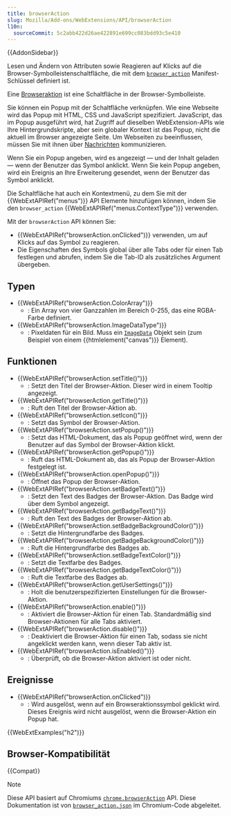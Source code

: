 ```yaml
---
title: browserAction
slug: Mozilla/Add-ons/WebExtensions/API/browserAction
l10n:
  sourceCommit: 5c2abb422d26ae422891e699cc083bdd93c5e410
---
```


{{AddonSidebar}}

Lesen und Ändern von Attributen sowie Reagieren auf Klicks auf die Browser-Symbolleistenschaltfläche, die mit dem [`browser_action`](/de/docs/Mozilla/Add-ons/WebExtensions/manifest.json/browser_action) Manifest-Schlüssel definiert ist.

Eine [Browseraktion](/de/docs/Mozilla/Add-ons/WebExtensions/user_interface/Toolbar_button) ist eine Schaltfläche in der Browser-Symbolleiste.

Sie können ein Popup mit der Schaltfläche verknüpfen. Wie eine Webseite wird das Popup mit HTML, CSS und JavaScript spezifiziert. JavaScript, das im Popup ausgeführt wird, hat Zugriff auf dieselben WebExtension-APIs wie Ihre Hintergrundskripte, aber sein globaler Kontext ist das Popup, nicht die aktuell im Browser angezeigte Seite. Um Webseiten zu beeinflussen, müssen Sie mit ihnen über [Nachrichten](/de/docs/Mozilla/Add-ons/WebExtensions/Modify_a_web_page#messaging) kommunizieren.

Wenn Sie ein Popup angeben, wird es angezeigt — und der Inhalt geladen — wenn der Benutzer das Symbol anklickt. Wenn Sie kein Popup angeben, wird ein Ereignis an Ihre Erweiterung gesendet, wenn der Benutzer das Symbol anklickt.

Die Schaltfläche hat auch ein Kontextmenü, zu dem Sie mit der {{WebExtAPIRef("menus")}} API Elemente hinzufügen können, indem Sie den `browser_action` {{WebExtAPIRef("menus.ContextType")}} verwenden.

Mit der `browserAction` API können Sie:

- {{WebExtAPIRef("browserAction.onClicked")}} verwenden, um auf Klicks auf das Symbol zu reagieren.
- Die Eigenschaften des Symbols global über alle Tabs oder für einen Tab festlegen und abrufen, indem Sie die Tab-ID als zusätzliches Argument übergeben.

## Typen

- {{WebExtAPIRef("browserAction.ColorArray")}}
  - : Ein Array von vier Ganzzahlen im Bereich 0-255, das eine RGBA-Farbe definiert.
- {{WebExtAPIRef("browserAction.ImageDataType")}}
  - : Pixeldaten für ein Bild. Muss ein [`ImageData`](/de/docs/Web/API/ImageData) Objekt sein (zum Beispiel von einem {{htmlelement("canvas")}} Element).

## Funktionen

- {{WebExtAPIRef("browserAction.setTitle()")}}
  - : Setzt den Titel der Browser-Aktion. Dieser wird in einem Tooltip angezeigt.
- {{WebExtAPIRef("browserAction.getTitle()")}}
  - : Ruft den Titel der Browser-Aktion ab.
- {{WebExtAPIRef("browserAction.setIcon()")}}
  - : Setzt das Symbol der Browser-Aktion.
- {{WebExtAPIRef("browserAction.setPopup()")}}
  - : Setzt das HTML-Dokument, das als Popup geöffnet wird, wenn der Benutzer auf das Symbol der Browser-Aktion klickt.
- {{WebExtAPIRef("browserAction.getPopup()")}}
  - : Ruft das HTML-Dokument ab, das als Popup der Browser-Aktion festgelegt ist.
- {{WebExtAPIRef("browserAction.openPopup()")}}
  - : Öffnet das Popup der Browser-Aktion.
- {{WebExtAPIRef("browserAction.setBadgeText()")}}
  - : Setzt den Text des Badges der Browser-Aktion. Das Badge wird über dem Symbol angezeigt.
- {{WebExtAPIRef("browserAction.getBadgeText()")}}
  - : Ruft den Text des Badges der Browser-Aktion ab.
- {{WebExtAPIRef("browserAction.setBadgeBackgroundColor()")}}
  - : Setzt die Hintergrundfarbe des Badges.
- {{WebExtAPIRef("browserAction.getBadgeBackgroundColor()")}}
  - : Ruft die Hintergrundfarbe des Badges ab.
- {{WebExtAPIRef("browserAction.setBadgeTextColor()")}}
  - : Setzt die Textfarbe des Badges.
- {{WebExtAPIRef("browserAction.getBadgeTextColor()")}}
  - : Ruft die Textfarbe des Badges ab.
- {{WebExtAPIRef("browserAction.getUserSettings()")}}
  - : Holt die benutzerspezifizierten Einstellungen für die Browser-Aktion.
- {{WebExtAPIRef("browserAction.enable()")}}
  - : Aktiviert die Browser-Aktion für einen Tab. Standardmäßig sind Browser-Aktionen für alle Tabs aktiviert.
- {{WebExtAPIRef("browserAction.disable()")}}
  - : Deaktiviert die Browser-Aktion für einen Tab, sodass sie nicht angeklickt werden kann, wenn dieser Tab aktiv ist.
- {{WebExtAPIRef("browserAction.isEnabled()")}}
  - : Überprüft, ob die Browser-Aktion aktiviert ist oder nicht.

## Ereignisse

- {{WebExtAPIRef("browserAction.onClicked")}}
  - : Wird ausgelöst, wenn auf ein Browseraktionssymbol geklickt wird. Dieses Ereignis wird nicht ausgelöst, wenn die Browser-Aktion ein Popup hat.

{{WebExtExamples("h2")}}

## Browser-Kompatibilität

{{Compat}}

> [!NOTE]
> Diese API basiert auf Chromiums [`chrome.browserAction`](https://developer.chrome.com/docs/extensions/mv2/reference/browserAction) API. Diese Dokumentation ist von [`browser_action.json`](https://chromium.googlesource.com/chromium/src/+/master/chrome/common/extensions/api/browser_action.json) im Chromium-Code abgeleitet.

<!--
// Copyright 2015 The Chromium Authors. All rights reserved.
//
// Redistribution and use in source and binary forms, with or without
// modification, are permitted provided that the following conditions are
// met:
//
//    * Redistributions of source code must retain the above copyright
// notice, this list of conditions and the following disclaimer.
//    * Redistributions in binary form must reproduce the above
// copyright notice, this list of conditions and the following disclaimer
// in the documentation and/or other materials provided with the
// distribution.
//    * Neither the name of Google Inc. nor the names of its
// contributors may be used to endorse or promote products derived from
// this software without specific prior written permission.
//
// THIS SOFTWARE IS PROVIDED BY THE COPYRIGHT HOLDERS AND CONTRIBUTORS
// "AS IS" AND ANY EXPRESS OR IMPLIED WARRANTIES, INCLUDING, BUT NOT
// LIMITED TO, THE IMPLIED WARRANTIES OF MERCHANTABILITY AND FITNESS FOR
// A PARTICULAR PURPOSE ARE DISCLAIMED. IN NO EVENT SHALL THE COPYRIGHT
// OWNER OR CONTRIBUTORS BE LIABLE FOR ANY DIRECT, INDIRECT, INCIDENTAL,
// SPECIAL, EXEMPLARY, OR CONSEQUENTIAL DAMAGES (INCLUDING, BUT NOT
// LIMITED TO, PROCUREMENT OF SUBSTITUTE GOODS OR SERVICES; LOSS OF USE,
// DATA, OR PROFITS; OR BUSINESS INTERRUPTION) HOWEVER CAUSED AND ON ANY
// THEORY OF LIABILITY, WHETHER IN CONTRACT, STRICT LIABILITY, OR TORT
// (INCLUDING NEGLIGENCE OR OTHERWISE) ARISING IN ANY WAY OUT OF THE USE
// OF THIS SOFTWARE, EVEN IF ADVISED OF THE POSSIBILITY OF SUCH DAMAGE.
-->
